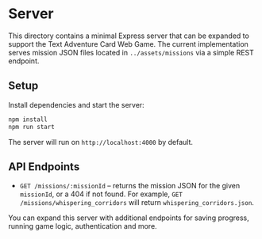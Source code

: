 # Server

This directory contains a minimal Express server that can be expanded to support the Text Adventure Card Web Game.  The current implementation serves mission JSON files located in `../assets/missions` via a simple REST endpoint.

## Setup

Install dependencies and start the server:

```bash
npm install
npm run start
```

The server will run on `http://localhost:4000` by default.

## API Endpoints

* `GET /missions/:missionId` – returns the mission JSON for the given `missionId`, or a 404 if not found.  For example, `GET /missions/whispering_corridors` will return `whispering_corridors.json`.

You can expand this server with additional endpoints for saving progress, running game logic, authentication and more.